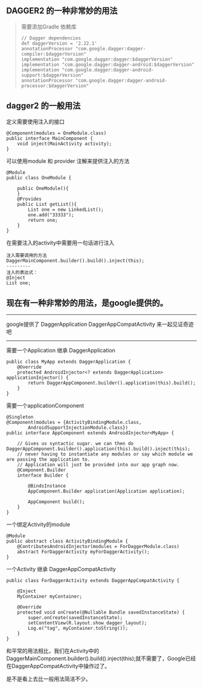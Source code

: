 ## DAGGER2 的一种非常妙的用法



> 需要添加Gradle 依赖库
>
> ```
> // Dagger dependencies
> def daggerVersion = '2.22.1'
> annotationProcessor "com.google.dagger:dagger-compiler:$daggerVersion"
> implementation "com.google.dagger:dagger:$daggerVersion"
> implementation "com.google.dagger:dagger-android:$daggerVersion"
> implementation "com.google.dagger:dagger-android-support:$daggerVersion"
> annotationProcessor "com.google.dagger:dagger-android-processor:$daggerVersion"
> ```



## dagger2 的一般用法

定义需要使用注入的接口

```
@Component(modules = OneModule.class)
public interface MainComponent {
    void inject(MainActivity activity);
}
```

可以使用module 和 provider 注解来提供注入的方法

```
@Module
public class OneModule {

    public OneModule(){
    }
    @Provides
    public List getList(){
        List one = new LinkedList();
        one.add("33333");
        return one;
    }
}
```

在需要注入的activity中需要用一句话进行注入

```
注入需要调用的方法
DaggerMainComponent.builder().build().inject(this);
---------
注入的表达式：
@Inject
List one;
```





## 现在有一种非常妙的用法，是google提供的。

------------

google提供了  DaggerApplication  DaggerAppCompatActivity 来一起见证奇迹吧

------

需要一个Application 继承 DaggerApplication

```
public class MyApp extends DaggerApplication {
    @Override
    protected AndroidInjector<? extends DaggerApplication> applicationInjector() {
        return DaggerAppComponent.builder().application(this).build();
    }
}
```

需要一个applicationComponent

```
@Singleton
@Component(modules = {ActivityBindingModule.class,
        AndroidSupportInjectionModule.class})
public interface AppComponent extends AndroidInjector<MyApp> {

    // Gives us syntactic sugar. we can then do DaggerAppComponent.builder().application(this).build().inject(this);
    // never having to instantiate any modules or say which module we are passing the application to.
    // Application will just be provided into our app graph now.
    @Component.Builder
    interface Builder {

        @BindsInstance
        AppComponent.Builder application(Application application);

        AppComponent build();
    }
}
```

一个绑定Activity的module

```
@Module
public abstract class ActivityBindingModule {
    @ContributesAndroidInjector(modules = ForDaggerModule.class)
    abstract ForDaggerActivity myForDaggerActivity();
}
```

一个Activity 继承 DaggerAppCompatActivity

```
public class ForDaggerActivity extends DaggerAppCompatActivity {

    @Inject
    MyContainer myContainer;

    @Override
    protected void onCreate(@Nullable Bundle savedInstanceState) {
        super.onCreate(savedInstanceState);
        setContentView(R.layout.show_dagger_layout);
        Log.e("tag", myContainer.toString());
    }
}
```

和平常的用法相比，我们在Activity中的DaggerMainComponent.builder().build().inject(this);就不需要了，Google已经在DaggerAppCompatActivity中操作过了。



是不是看上去比一般用法简洁不少。